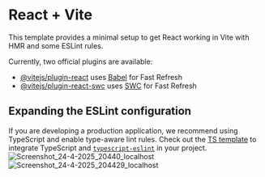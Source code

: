 # React + Vite

This template provides a minimal setup to get React working in Vite with HMR and some ESLint rules.

Currently, two official plugins are available:

- [@vitejs/plugin-react](https://github.com/vitejs/vite-plugin-react/blob/main/packages/plugin-react/README.md) uses [Babel](https://babeljs.io/) for Fast Refresh
- [@vitejs/plugin-react-swc](https://github.com/vitejs/vite-plugin-react-swc) uses [SWC](https://swc.rs/) for Fast Refresh

## Expanding the ESLint configuration

If you are developing a production application, we recommend using TypeScript and enable type-aware lint rules. Check out the [TS template](https://github.com/vitejs/vite/tree/main/packages/create-vite/template-react-ts) to integrate TypeScript and [`typescript-eslint`](https://typescript-eslint.io) in your project.
 ![Screenshot_24-4-2025_20440_localhost](https://github.com/user-attachments/assets/dac8d088-c14d-4a10-9b68-16b614d2f8ca)
![Screenshot_24-4-2025_204429_localhost](https://github.com/user-attachments/assets/5cdf6442-45ec-4142-96ab-a2644c6bc557)
